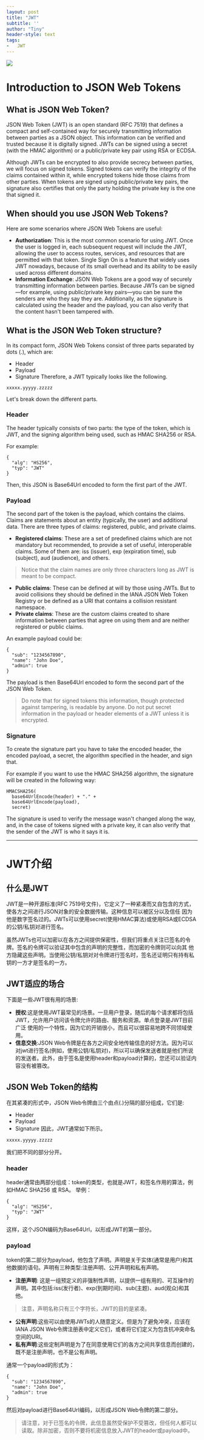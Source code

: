 ```yaml
---
layout: post 
title: "JWT" 
subtitle: '' 
author: "Tiny"
header-style: text 
tags:
-   JWT
---
```


![](http://ww1.sinaimg.cn/large/007Rnr4nly1g4j9ieyw3nj30a7064dfo.jpg)

# Introduction to JSON Web Tokens
## What is JSON Web Token?
JSON Web Token (JWT) is an open standard (RFC 7519) that defines a compact and self-contained way for securely 
transmitting information between parties as a JSON object. This information can be verified and trusted because 
it is digitally signed. JWTs can be signed using a secret (with the HMAC algorithm) or a public/private key pair 
using RSA or ECDSA.

Although JWTs can be encrypted to also provide secrecy between parties, we will focus on signed tokens. Signed 
tokens can verify the integrity of the claims contained within it, while encrypted tokens hide those claims from 
other parties. When tokens are signed using public/private key pairs, the signature also certifies that only the 
party holding the private key is the one that signed it.

## When should you use JSON Web Tokens?
Here are some scenarios where JSON Web Tokens are useful:
 - **Authorization**: This is the most common scenario for using JWT. Once the user is logged in, each subsequent request 
 will include the JWT, allowing the user to access routes, services, and resources that are permitted with that token. 
 Single Sign On is a feature that widely uses JWT nowadays, because of its small overhead and its ability to be easily 
 used across different domains.
 - **Information Exchange**: JSON Web Tokens are a good way of securely transmitting information between parties. Because 
 JWTs can be signed—for example, using public/private key pairs—you can be sure the senders are who they say they are. 
 Additionally, as the signature is calculated using the header and the payload, you can also verify that the content hasn't 
 been tampered with.
 
## What is the JSON Web Token structure?
In its compact form, JSON Web Tokens consist of three parts separated by dots (.), which are:
  - Header
  - Payload
  - Signature
Therefore, a JWT typically looks like the following.

```
xxxxx.yyyyy.zzzzz
```

Let's break down the different parts.

### Header
The header typically consists of two parts: the type of the token, which is JWT, and the signing algorithm being used, such as HMAC SHA256 or RSA.

For example:

```
{
  "alg": "HS256",
  "typ": "JWT"
}
```

Then, this JSON is Base64Url encoded to form the first part of the JWT.

### Payload
The second part of the token is the payload, which contains the claims. Claims are statements about an entity (typically, the user) and additional data. 
There are three types of claims: registered, public, and private claims.

  - **Registered claims**: These are a set of predefined claims which are not mandatory but recommended, to provide a set of useful, interoperable claims. 
  Some of them are: iss (issuer), exp (expiration time), sub (subject), aud (audience), and others.
  
  >  Notice that the claim names are only three characters long as JWT is meant to be compact.

  - **Public claims**: These can be defined at will by those using JWTs. But to avoid collisions they should be defined in the IANA JSON Web Token Registry or 
  be defined as a URI that contains a collision resistant namespace.
  - **Private claims**: These are the custom claims created to share information between parties that agree on using them and are neither registered or public claims.

An example payload could be:

```
{
  "sub": "1234567890",
  "name": "John Doe",
  "admin": true
}
```

The payload is then Base64Url encoded to form the second part of the JSON Web Token.

> Do note that for signed tokens this information, though protected against tampering, is readable by anyone. Do not put secret information in the payload or header elements of a JWT unless it is encrypted.

### Signature
To create the signature part you have to take the encoded header, the encoded payload, a secret, the algorithm specified in the header, and sign that.

For example if you want to use the HMAC SHA256 algorithm, the signature will be created in the following way:

```
HMACSHA256(
  base64UrlEncode(header) + "." +
  base64UrlEncode(payload),
  secret)
```

The signature is used to verify the message wasn't changed along the way, and, in the case of tokens signed with a private key, it can also verify that the 
sender of the JWT is who it says it is.





---

# JWT介绍
## 什么是JWT
JWT是一种开源标准(RFC 7519号文件)，它定义了一种紧凑而又自包含的方式，使各方之间进行JSON对象的安全数据传输。这种信息可以被区分以及信任
因为他是数字签名过的。JWTs可以使用secret(使用HMAC算法)或使用RSA或ECDSA的公钥/私钥对进行签名。

虽然JWTs也可以加密以在各方之间提供保密性，但我们将重点关注已签名的令牌。签名的令牌可以验证其中包含的声明的完整性，而加密的令牌则可以向其
他方隐藏这些声明。当使用公钥/私钥对对令牌进行签名时，签名还证明只有持有私钥的一方才是签名的一方。

## JWT适应的场合
下面是一些JWT很有用的场景:
 - **授权**:这是使用JWT最常见的场景。一旦用户登录，随后的每个请求都将包括JWT，允许用户访问该令牌允许的路由、服务和资源。单点登录是JWT目前广泛
 使用的一个特性，因为它的开销很小，而且可以很容易地跨不同领域使用。
 - **信息交换**:JSON Web令牌是在各方之间安全地传输信息的好方法。因为可以对jwt进行签名(例如，使用公钥/私钥对)，所以可以确保发送者就是他们所说
 的发送者。此外，由于签名是使用header和payload计算的，您还可以验证内容没有被篡改。

## JSON Web Token的结构
在其紧凑的形式中，JSON Web令牌由三个由点(.)分隔的部分组成，它们是:
  - Header
  - Payload
  - Signature
因此，JWT通常如下所示。
```
xxxxx.yyyyy.zzzzz
```
我们把不同的部分分开。
### header
header通常由两部分组成：token的类型，也就是JWT，和签名作用的算法，例如HMAC SHA256 或 RSA。
举例：

```
{
  "alg": "HS256",
  "typ": "JWT"
}
```

这样，这个JSON编码为Base64Url，以形成JWT的第一部分。

### payload
token的第二部分为payload，他包含了声明。声明是关于实体(通常是用户)和其他数据的语句。声明有三种类型:注册声明、公开声明和私有声明。
  - **注册声明**: 这是一组预定义的非强制性声明，以提供一组有用的、可互操作的声明。其中包括:iss(发行者)、exp(到期时间)、sub(主题)、aud(观众)和其他。
  
  > 注意，声明名称只有三个字符长，JWT的目的是紧凑。
  
  - **公有声明**:这些可以由使用JWTs的人随意定义。但是为了避免冲突，应该在IANA JSON Web令牌注册表中定义它们，或者将它们定义为包含抗冲突命名空间的URI。
  - **私有声明**:这些定制声明是为了在同意使用它们的各方之间共享信息而创建的，既不是注册声明，也不是公有声明。
  
通常一个payload的形式为：

```
{
  "sub": "1234567890",
  "name": "John Doe",
  "admin": true
}
```

然后对payload进行Base64Url编码，以形成JSON Web令牌的第二部分。

> 请注意，对于已签名的令牌，此信息虽然受保护不受篡改，但任何人都可以读取。除非加密，否则不要将机密信息放入JWT的header或payload中。